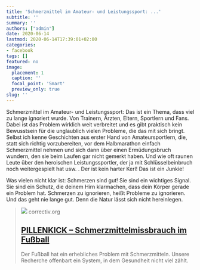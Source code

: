 ```yaml
---
title: 'Schmerzmittel im Amateur- und Leistungssport: ...'
subtitle: ''
summary: ''
authors: ["admin"]
date: 2020-06-14
lastmod: 2020-06-14T17:39:01+02:00
categories:
- facebook
tags: []
featured: no
image:
  placement: 1
  caption: ''
  focal_point: 'Smart'
  preview_only: true
slug: ''
---
```

Schmerzmittel im Amateur- und Leistungssport: Das ist ein Thema, dass viel zu lange ignoriert wurde. Von Trainern, Ärzten, Eltern, Sportlern und Fans. Dabei ist das Problem wirklich weit verbreitet und es gibt praktisch kein Bewusstsein für die unglaublich vielen Probleme, die das mit sich bringt. Selbst ich kenne Geschichten aus erster Hand von Amateursportlern, die, statt sich richtig vorzubereiten, vor dem Halbmarathon einfach Schmerzmittel nehmen und sich dann über einen Ermüdungsbruch wundern, den sie beim Laufen gar nicht gemerkt haben. Und wie oft raunen Leute über den heroischen Leistungssportler, der ja mit Schlüsselbeinbruch noch weitergespielt hat usw. . Der ist kein harter Kerl! Das ist ein Junkie!

Was vielen nicht klar ist: Schmerzen sind gut! Sie sind ein wichtiges Signal. Sie sind ein Schutz, die deinem Hirn klarmachen, dass dein Körper gerade ein Problem hat. Schmerzen zu ignorieren, heißt Probleme zu ignorieren. Und das geht nie lange gut. Denn die Natur lässt sich nicht hereinlegen.
> [![](https://correctiv.org/wp-content/uploads/2020/01/gorilla-intro.jpg)](https://correctiv.org/top-stories/2020/06/08/pillenkick/)
> correctiv.org
> ## [PILLENKICK – Schmerzmittelmissbrauch im Fußball](https://correctiv.org/top-stories/2020/06/08/pillenkick/)
>
>Der Fußball hat ein erhebliches Problem mit Schmerzmitteln. Unsere Recherche offenbart ein System, in dem Gesundheit nicht viel zählt.

